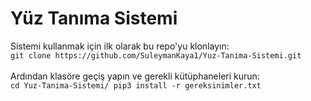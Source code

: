# Yüz Tanıma Sistemi
Sistemi kullanmak için ilk olarak bu repo'yu klonlayın:<br>
`git clone https://github.com/SuleymanKaya1/Yuz-Tanima-Sistemi.git`<br>
<br>
Ardından klasöre geçiş yapın ve gerekli kütüphaneleri kurun:<br>
`cd Yuz-Tanima-Sistemi/
pip3 install -r gereksinimler.txt`

